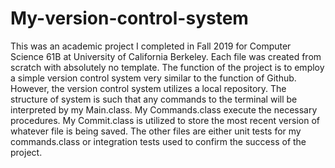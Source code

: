 # My-version-control-system

This was an academic project I completed in Fall 2019 for Computer Science 61B at University of California Berkeley.
Each file was created from scratch with absolutely no template. The function of the project is to employ a simple version
control system very similar to the function of Github. However, the version control system utilizes a local repository.
The structure of system is such that any commands to the terminal will be interpreted by my Main.class. My Commands.class
execute the necessary procedures. My Commit.class is utilized to store the most recent version of whatever file is being
saved. The other files are either unit tests for my commands.class or integration tests used to confirm the success of the
project.
